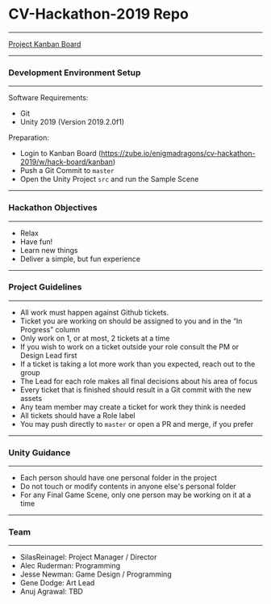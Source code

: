 # CV-Hackathon-2019 Repo

----

[Project Kanban Board](https://zube.io/enigmadragons/cv-hackathon-2019/w/hack-board/kanban)


----

### Development Environment Setup

----

Software Requirements:
- Git
- Unity 2019 (Version 2019.2.0f1)

Preparation:
- Login to Kanban Board (https://zube.io/enigmadragons/cv-hackathon-2019/w/hack-board/kanban)
- Push a Git Commit to `master`
- Open the Unity Project `src` and run the Sample Scene

----

### Hackathon Objectives

----

- Relax
- Have fun!
- Learn new things
- Deliver a simple, but fun experience

----

### Project Guidelines

----

- All work must happen against Github tickets.
- Ticket you are working on should be assigned to you and in the “In Progress” column
- Only work on 1, or at most, 2 tickets at a time
- If you wish to work on a ticket outside your role consult the PM or Design Lead first
- If a ticket is taking a lot more work than you expected, reach out to the group
- The Lead for each role makes all final decisions about his area of focus
- Every ticket that is finished should result in a Git commit with the new assets
- Any team member may create a ticket for work they think is needed
- All tickets should have a Role label
- You may push directly to `master` or open a PR and merge, if you prefer

----

### Unity Guidance

----

- Each person should have one personal folder in the project
- Do not touch or modify contents in anyone else's personal folder
- For any Final Game Scene, only one person may be working on it at a time

----

### Team

----

- SilasReinagel: Project Manager / Director
- Alec Ruderman: Programming
- Jesse Newman: Game Design / Programming
- Gene Dodge: Art Lead
- Anuj Agrawal: TBD
